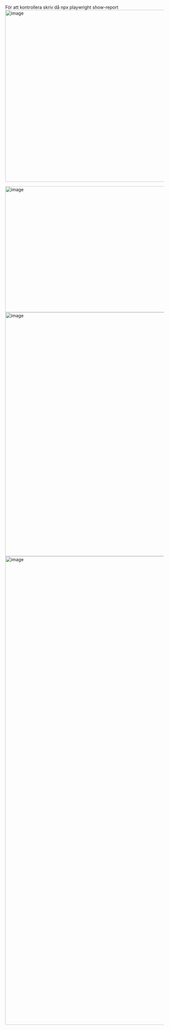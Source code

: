 

För att kontrollera skriv då npx playwright show-report
<img width="776" height="547" alt="image" src="https://github.com/user-attachments/assets/ff2543b4-84f9-449b-ac6c-57e789e0bb70" />



<img width="776" height="401" alt="image" src="https://github.com/user-attachments/assets/bc9b35c1-8c5c-400a-b1d1-53c507fcca35" />

<img width="567" height="776" alt="image" src="https://github.com/user-attachments/assets/ceca98b3-414f-4272-b039-180d4c05d151" />

<img width="567" height="1491" alt="image" src="https://github.com/user-attachments/assets/3aded63e-1f09-4d54-af42-6dfdbdff06e0" />
